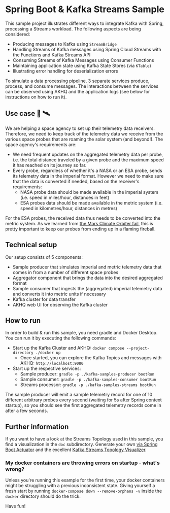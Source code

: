 # Spring Boot & Kafka Streams Sample

This sample project illustrates different ways to integrate Kafka with Spring, processing a Streams workload. The following aspects are being considered:

- Producing messages to Kafka using `StreamBridge`
- Handling Streams of Kafka messages using Spring Cloud Streams with the Functions and Kafka Streams API
- Consuming Streams of Kafka Messages using Consumer Functions
- Maintaining application state using Kafka State Stores (via `KTable`)
- Illustrating error handling for deserialization errors

To simulate a data processing pipeline, 3 separate services produce, process, and consume messages. The interactions between the services can be observed using AKHQ and the application logs (see below for instructions on how to run it).

## Use case 📡 🛰️

We are helping a space agency to set up their telemetry data receivers. Therefore, we need to keep track of the telemetry data we receive from the various space probes that are roaming the solar system (and beyond!). The space agency's requirements are:

- We need frequent updates on the aggregated telemetry data per probe, i.e. the total distance traveled by a given probe and the maximum speed it has reached on its journey so far.
- Every probe, regardless of whether it's a NASA or an ESA probe, sends its telemetry data in the imperial format. However we need to make sure that the data is converted if needed, based on the receiver's requirements:
  - NASA probe data should be made available in the imperial system (i.e. speed in miles/hour, distances in feet)
  - ESA probes data should be made available in the metric system (i.e. speed in kilometres/hour, distances in metres)

For the ESA probes, the received data thus needs to be converted into the metric system. As we learned from [the Mars Climate Orbiter fail](https://en.wikipedia.org/wiki/Mars_Climate_Orbiter), this is pretty important to keep our probes from ending up in a flaming fireball.

## Technical setup

Our setup consists of 5 components:

- Sample producer that simulates imperial and metric telemetry data that comes in from a number of different space probes
- Aggregator component that brings the data into the desired aggregated format
- Sample consumer that ingests the (aggregated) imperial telemetry data and converts it into metric units if necessary
- Kafka cluster for data transfer
- AKHQ web UI for observing the Kafka cluster

## How to run

In order to build & run this sample, you need gradle and Docker Desktop.
You can run it by executing the following commands:

- Start up the Kafka Cluster and AKHQ: `docker compose --project-directory ./docker up`
    - Once started, you can explore the Kafka Topics and messages with AKHQ: `http://localhost:9080`
- Start up the respective services:
  - Sample producer: `gradle -p ./kafka-samples-producer bootRun`
  - Sample consumer: `gradle -p ./kafka-samples-consumer bootRun`
  - Streams processor: `gradle -p ./kafka-samples-streams bootRun`

The sample producer will emit a sample telemetry record for one of 10 different arbitrary probes every second (waiting for 5s after Spring context startup), so you should see the first aggregated telemetry records come in after a few seconds.

## Further information

If you want to have a look at the Streams Topology used in this sample, you find a visualization in the `doc` subdirectory. Generate your own [via Spring Boot Actuator](http://localhost:8080/actuator/kafkastreamstopology/kafka-telemetry-data-aggregator) and the excellent [Kafka Streams Topology Visualizer](https://zz85.github.io/kafka-streams-viz/).

### My docker containers are throwing errors on startup - what's wrong?

Unless you're running this example for the first time, your docker containers might be struggling with a previous inconsistent state. Giving yourself a fresh start by running `docker-compose down --remove-orphans -v` inside the `docker` directory should do the trick.


Have fun!
